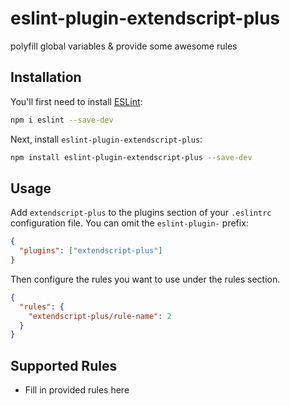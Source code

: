 # eslint-plugin-extendscript-plus

polyfill global variables &amp; provide some awesome rules

## Installation

You'll first need to install [ESLint](https://eslint.org/):

```sh
npm i eslint --save-dev
```

Next, install `eslint-plugin-extendscript-plus`:

```sh
npm install eslint-plugin-extendscript-plus --save-dev
```

## Usage

Add `extendscript-plus` to the plugins section of your `.eslintrc` configuration file. You can omit the `eslint-plugin-` prefix:

```json
{
  "plugins": ["extendscript-plus"]
}
```

Then configure the rules you want to use under the rules section.

```json
{
  "rules": {
    "extendscript-plus/rule-name": 2
  }
}
```

## Supported Rules

- Fill in provided rules here
